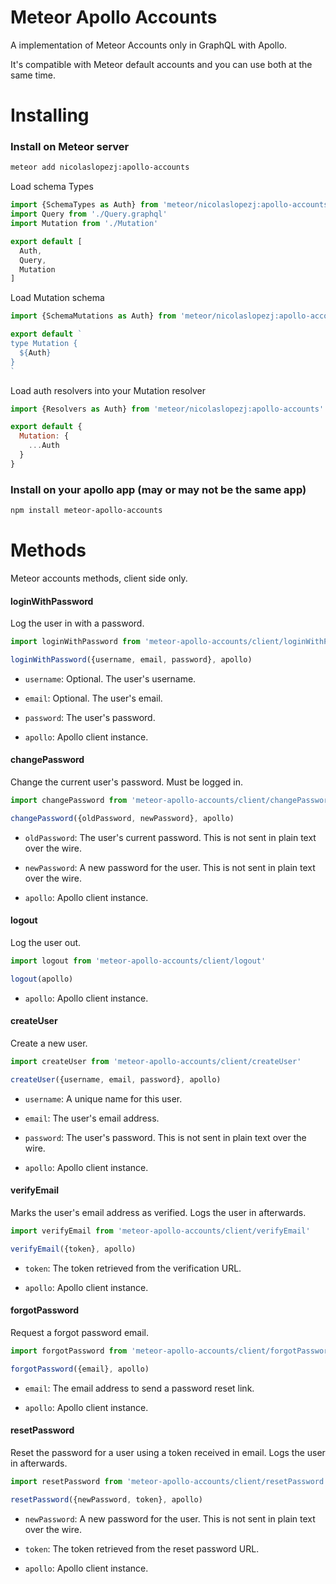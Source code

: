 # Meteor Apollo Accounts

A implementation of Meteor Accounts only in GraphQL with Apollo.

It's compatible with Meteor default accounts and you can use both at the same time.

# Installing

### Install on Meteor server

```sh
meteor add nicolaslopezj:apollo-accounts
```

Load schema Types

```js
import {SchemaTypes as Auth} from 'meteor/nicolaslopezj:apollo-accounts'
import Query from './Query.graphql'
import Mutation from './Mutation'

export default [
  Auth,
  Query,
  Mutation
]
```

Load Mutation schema

```js
import {SchemaMutations as Auth} from 'meteor/nicolaslopezj:apollo-accounts'

export default `
type Mutation {
  ${Auth}
}
`
```

Load auth resolvers into your Mutation resolver

```js
import {Resolvers as Auth} from 'meteor/nicolaslopezj:apollo-accounts'

export default {
  Mutation: {
    ...Auth
  }
}
```

### Install on your apollo app (may or may not be the same app)

```sh
npm install meteor-apollo-accounts
```

# Methods

Meteor accounts methods, client side only.

#### loginWithPassword

Log the user in with a password.

```js
import loginWithPassword from 'meteor-apollo-accounts/client/loginWithPassword'

loginWithPassword({username, email, password}, apollo)
```

- ```username```: Optional. The user's username.

- ```email```: Optional. The user's email.

- ```password```: The user's password.

- ```apollo```: Apollo client instance.

#### changePassword

Change the current user's password. Must be logged in.

```js
import changePassword from 'meteor-apollo-accounts/client/changePassword'

changePassword({oldPassword, newPassword}, apollo)
```

- ```oldPassword```: The user's current password. This is not sent in plain text over the wire.

- ```newPassword```: A new password for the user. This is not sent in plain text over the wire.

- ```apollo```: Apollo client instance.

#### logout

Log the user out.

```js
import logout from 'meteor-apollo-accounts/client/logout'

logout(apollo)
```

- ```apollo```: Apollo client instance.

#### createUser

Create a new user.

```js
import createUser from 'meteor-apollo-accounts/client/createUser'

createUser({username, email, password}, apollo)
```

- ```username```: A unique name for this user.

- ```email```: The user's email address.

- ```password```: The user's password. This is not sent in plain text over the wire.

- ```apollo```: Apollo client instance.

#### verifyEmail

Marks the user's email address as verified. Logs the user in afterwards.

```js
import verifyEmail from 'meteor-apollo-accounts/client/verifyEmail'

verifyEmail({token}, apollo)
```

- ```token```: The token retrieved from the verification URL.

- ```apollo```: Apollo client instance.


#### forgotPassword

Request a forgot password email.

```js
import forgotPassword from 'meteor-apollo-accounts/client/forgotPassword'

forgotPassword({email}, apollo)
```

- ```email```: The email address to send a password reset link.

- ```apollo```: Apollo client instance.

#### resetPassword

Reset the password for a user using a token received in email. Logs the user in afterwards.

```js
import resetPassword from 'meteor-apollo-accounts/client/resetPassword'

resetPassword({newPassword, token}, apollo)
```

- ```newPassword```: A new password for the user. This is not sent in plain text over the wire.

- ```token```: The token retrieved from the reset password URL.

- ```apollo```: Apollo client instance.
